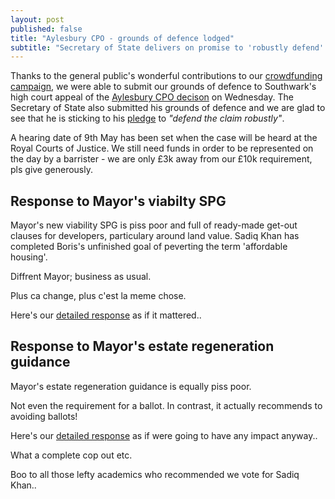 ```yaml
---
layout: post
published: false
title: "Aylesbury CPO - grounds of defence lodged"
subtitle: "Secretary of State delivers on promise to 'robustly defend' his decision against Southwark's appeal"
---
```


Thanks to the general public's wonderful contributions to our [crowdfunding campaign](link), we were able to submit our grounds of defence to Southwark's high court appeal of the [Aylesbury CPO decison](link) on Wednesday. 
The Secretary of State also submitted his grounds of defence and we are glad to see that he is sticking to his [pledge](http://35percent.org/img/SoSresponsetoLbC.pdf) to _"defend the claim robustly"_. 

A hearing date of 9th May has been set when the case will be heard at the Royal Courts of Justice. We still need funds in order to be represented on the day by a barrister - we are only £3k away from our £10k requirement, pls give generously. 

## Response to Mayor's viabilty SPG
Mayor's new viability SPG is piss poor and full of ready-made get-out clauses for developers, particulary around land value. 
Sadiq Khan has completed Boris's unfinished goal of peverting the term 'affordable housing'.

Diffrent Mayor; business as usual.

Plus ca change, plus c'est la meme chose.

Here's our [detailed response](link) as if it mattered..

## Response to Mayor's estate regeneration guidance
Mayor's estate regeneration guidance is equally piss poor.

Not even the requirement for a ballot.
In contrast, it actually recommends to avoiding ballots!

Here's our [detailed response](link) as if were going to have any impact anyway..

What a complete cop out etc.

Boo to all those lefty academics who recommended we vote for Sadiq Khan..


 

